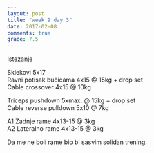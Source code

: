 ```yaml
---
layout: post
title: "week 9 day 3"
date: 2017-02-08
comments: true
grade: 7.5
---
```


Istezanje

Sklekovi 5x17  
Ravni potisak bučicama 4x15 @ 15kg + drop set   
Cable crossover 4x15 @ 10kg  

Triceps pushdown 5xmax. @ 15kg + drop set    
Cable reverse pulldown 5x10 @ 7kg  

A1 Zadnje rame 4x13-15 @ 3kg  
A2 Lateralno rame 4x13-15 @ 3kg  

Da me ne boli rame bio bi sasvim solidan trening.
